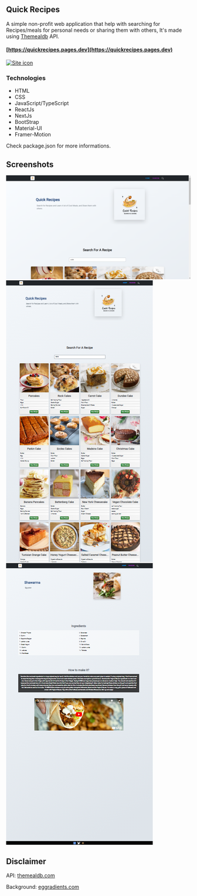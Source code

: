 ## Quick Recipes

A simple non-profit web application that help with searching for Recipes/meals for personal needs or sharing them with others, 
It's made using [Themealdb](https://themealdb.com) API.



#### [https://quickrecipes.pages.dev](https://quickrecipes.pages.dev)


<a href="https://quickrecipes.pages.dev" target="_blank" title="https://quickrecipes.pages.dev">
    <img src="https://i.ibb.co/zJ8hp32/siteicon.png" width="120" height="120" alt='Site icon'>
</a>




### Technologies

- HTML
- CSS
- JavaScript/TypeScript
- ReactJs
- NextJs
- BootStrap
- Material-UI
- Framer-Motion

Check package.json for more informations.

## Screenshots

![site1 image](./public/images/site/site1.png)
![site2 image](./public/images/site/site2.png)
![site3 image](./public/images/site/site3.png)


## Disclaimer
API:
[themealdb.com](https://themealdb.com)

Background:
[eggradients.com](https://www.eggradients.com)
